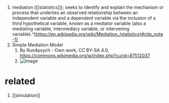 1. mediation ([[statistics]]); seeks to identify and explain the mechanism or process that underlies an observed relationship between an independent variable and a dependent variable via the inclusion of a third hypothetical variable, known as a mediator variable (also a mediating variable, intermediary variable, or intervening variable).^[https://en.wikipedia.org/wiki/Mediation_(statistics)#cite_note-1]
2. Simple Mediation Model
	1. By Run4psych - Own work, CC BY-SA 4.0, https://commons.wikimedia.org/w/index.php?curid=87512037
	2. ![image](https://upload.wikimedia.org/wikipedia/commons/thumb/f/f8/Simple_Mediation_Model.png/640px-Simple_Mediation_Model.png)

# related
1. [[simulation]]